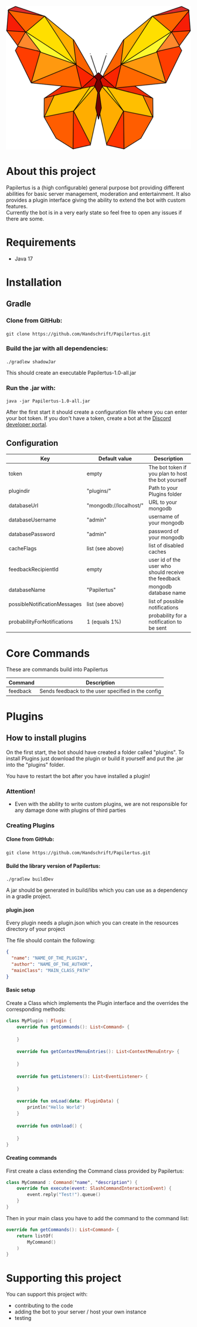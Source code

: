 ![](papilertus.png#center "Papilertus")

# About this project

Papilertus is a (high configurable) general purpose bot providing different abilities for basic server management,
moderation and entertainment.
It also provides a plugin interface giving the ability to extend the bot with custom features. <br>
Currently the bot is in a very early state so feel free to open any issues if there are some.

# Requirements

- Java 17

<!-- 
- MongoDB 5.0.4
--->

# Installation

## Gradle

### Clone from GitHub:

`git clone https://github.com/Handschrift/Papilertus.git`

### Build the jar with all dependencies:

`./gradlew shadowJar`

This should create an executable Papilertus-1.0-all.jar

### Run the .jar with:

`java -jar Papilertus-1.0-all.jar`

After the first start it should create a configuration file where you can enter your bot token.
If you don't have a token, create a bot at the [Discord developer portal](https://discord.com/developers).

<!-- 
## Docker

### Prerequisites

Make sure that you have the latest version of docker and docker-compose installed.

### Clone from GitHub:

`git clone https://github.com/Handschrift/Papilertus.git`

### Build the docker container

`docker build -t papilertus:latest .`

### Editing the config

First run the jar-file, if no config is present yet, it should throw an error and create a configuration file in a
config directory.
The configuration files of any plugin and of Papilertus will be stored there.
You will find a 'Papilertus.yaml' file in there, it should look like this:

```yaml
token: "YOUR_TOKEN"
pluginDir: "plugins/"
databaseUrl: "mongodb://localhost/"
databaseUsername: ""
databasePassword: ""
cacheFlags:
  - "EMOTE"
  - "ACTIVITY"
  - "CLIENT_STATUS"
  - "ONLINE_STATUS"
feedbackRecipientId: "ID_OF_USER"
databaseName: "Papilertus"
possibleNotificationMessages:
  - "This is an open source bot!"
  - "you can host it yourself"
  - "you can send feedback with feedback"
  - "You can add plugins to the bot"
  - "You can turn off this message in the config"
probabilityForNotifications: 1
```

You just have to provide the bot token. You can leave the other fields if you don't use a mongodb.

### Run from docker-compose file

`docker-compose -f docker-compose.yml up`

### Editing the config

If you want to edit the config just terminate the docker containers with `docker-compose -f docker-compose.yml down`
edit the config you created and restart the docker containers.
--->

## Configuration

| Key                          | Default value          | Description                                         |
|------------------------------|------------------------|-----------------------------------------------------|
| token                        | empty                  | The bot token if you plan to host the bot yourself  |
| plugindir                    | "plugins/"             | Path to your Plugins folder                         |
| databaseUrl                  | "mongodb://localhost/" | URL to your mongodb                                 |
| databaseUsername             | "admin"                | username of your mongodb                            |
| databasePassword             | "admin"                | password of your mongodb                            |
| cacheFlags                   | list (see above)       | list of disabled caches                             |
| feedbackRecipientId          | empty                  | user id of the user who should receive the feedback |
| databaseName                 | "Papilertus"           | mongodb database name                               |
| possibleNotificationMessages | list (see above)       | list of possible notifications                      |
| probabilityForNotifications  | 1 (equals 1%)          | probability for a notification to be sent           |

# Core Commands

These are commands build into Papilertus

| Command  | Description                                        |
|----------|----------------------------------------------------|
| feedback | Sends feedback to the user specified in the config |

# Plugins

## How to install plugins

On the first start, the bot should have created a folder called "plugins". To install Plugins just download the plugin
or build it yourself and put the .jar into the "plugins" folder.

You have to restart the bot after you have installed a plugin!

### Attention!

- Even with the ability to write custom plugins, we are not responsible for any damage done with plugins of third
  parties

### Creating Plugins

#### Clone from GitHub:

`git clone https://github.com/Handschrift/Papilertus.git`

#### Build the library version of Papilertus:

`./gradlew buildDev`

A jar should be generated in build/libs which you can use as a dependency in a gradle project.

#### plugin.json

Every plugin needs a plugin.json which you can create in the resources directory of your project

The file should contain the following:

```json
{
  "name": "NAME_OF_THE_PLUGIN",
  "author": "NAME_OF_THE_AUTHOR",
  "mainClass": "MAIN_CLASS_PATH"
}
```

#### Basic setup

Create a Class which implements the Plugin interface and the overrides the corresponding methods:

```kotlin
class MyPlugin : Plugin {
    override fun getCommands(): List<Command> {

    }

    override fun getContextMenuEntries(): List<ContextMenuEntry> {

    }

    override fun getListeners(): List<EventListener> {

    }

    override fun onLoad(data: PluginData) {
        println("Hello World")
    }

    override fun onUnload() {

    }
}
```

#### Creating commands

First create a class extending the Command class provided by Papilertus:

```kotlin
class MyCommand : Command("name", "description") {
    override fun execute(event: SlashCommandInteractionEvent) {
        event.reply("Test!").queue()
    }
}
```

Then in your main class you have to add the command to the command list:

```kotlin
override fun getCommands(): List<Command> {
    return listOf(
        MyCommand()
    )
}
```

# Supporting this project

You can support this project with:

- contributing to the code
- adding the bot to your server / host your own instance
- testing
<!-- 
- donations
--- >